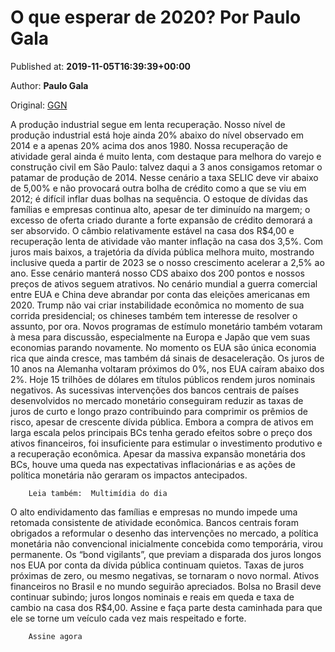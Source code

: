 
# O que esperar de 2020? Por Paulo Gala

Published at: **2019-11-05T16:39:39+00:00**

Author: **Paulo Gala**

Original: [GGN](https://jornalggn.com.br/economia/o-que-esperar-de-2020-por-paulo-gala/)

A produção industrial segue em lenta recuperação. Nosso nível de produção industrial está hoje ainda 20% abaixo do nível observado em 2014 e a apenas 20% acima dos anos 1980. Nossa recuperação de atividade geral ainda é muito lenta, com destaque para melhora do varejo e construção civil em São Paulo: talvez daqui a 3 anos consigamos retomar o patamar de produção de 2014. Nesse cenário a taxa SELIC deve vir abaixo de 5,00% e não provocará outra bolha de crédito como a que se viu em 2012; é difícil inflar duas bolhas na sequência. O estoque de dívidas das famílias e empresas continua alto, apesar de ter diminuído na margem; o excesso de oferta criado durante a forte expansão de crédito demorará a ser absorvido. O câmbio relativamente estável na casa dos R$4,00 e recuperação lenta de atividade vão manter inflação na casa dos 3,5%. Com juros mais baixos, a trajetória da dívida pública melhora muito, mostrando inclusive queda a partir de 2023 se o nosso crescimento acelerar a 2,5% ao ano. Esse cenário manterá nosso CDS abaixo dos 200 pontos e nossos preços de ativos seguem atrativos.
No cenário mundial a guerra comercial entre EUA e China deve abrandar por conta das eleições americanas em 2020. Trump não vai criar instabilidade econômica no momento de sua corrida presidencial; os chineses também tem interesse de resolver o assunto, por ora. Novos programas de estímulo monetário também votaram à mesa para discussão, especialmente na Europa e Japão que vem suas economias parando novamente. No momento os EUA são única economia rica que ainda cresce, mas também dá sinais de desaceleração. Os juros de 10 anos na Alemanha voltaram próximos do 0%, nos EUA caíram abaixo dos 2%. Hoje 15 trilhões de dólares em títulos públicos rendem juros nominais negativos. As sucessivas intervenções dos bancos centrais de países desenvolvidos no mercado monetário conseguiram reduzir as taxas de juros de curto e longo prazo contribuindo para comprimir os prêmios de risco, apesar de crescente dívida pública. Embora a compra de ativos em larga escala pelos principais BCs tenha gerado efeitos sobre o preço dos ativos financeiros, foi insuficiente para estimular o investimento produtivo e a recuperação econômica. Apesar da massiva expansão monetária dos BCs, houve uma queda nas expectativas inflacionárias e as ações de política monetária não geraram os impactos antecipados.

        Leia também:  Multimídia do dia
      
O alto endividamento das famílias e empresas no mundo impede uma retomada consistente de atividade econômica. Bancos centrais foram obrigados a reformular o desenho das intervenções no mercado, a política monetária não convencional inicialmente concebida como temporária, virou permanente. Os “bond vigilants”, que previam a disparada dos juros longos nos EUA por conta da dívida pública continuam quietos. Taxas de juros próximas de zero, ou mesmo negativas, se tornaram o novo normal. Ativos financeiros no Brasil e no mundo seguirão apreciados. Bolsa no Brasil deve continuar subindo; juros longos nominais e reais em queda e taxa de cambio na casa dos R$4,00.
Assine e faça parte desta caminhada para que ele se torne um veículo cada vez mais respeitado e forte.

        Assine agora
      
